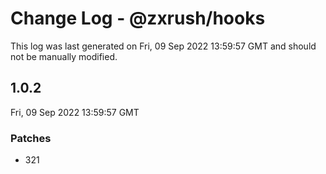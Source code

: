 # Change Log - @zxrush/hooks

This log was last generated on Fri, 09 Sep 2022 13:59:57 GMT and should not be manually modified.

## 1.0.2
Fri, 09 Sep 2022 13:59:57 GMT

### Patches

- 321

